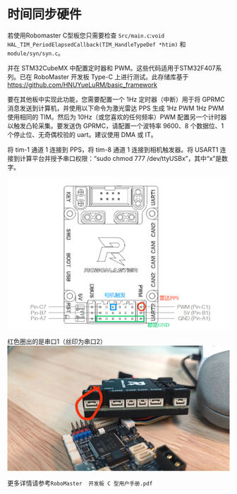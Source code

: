 # 时间同步硬件

若使用Robomaster C型板您只需要检查 `Src/main.c`:`void HAL_TIM_PeriodElapsedCallback(TIM_HandleTypeDef *htim)` 和 `module/syn/syn.c`。

并在 STM32CubeMX 中配置定时器和 PWM。这些代码适用于STM32F407系列。已在 RoboMaster 开发板 Type-C 上进行测试。此存储库基于 https://github.com/HNUYueLuRM/basic_framework 

要在其他板中实现此功能，您需要配置一个 1Hz 定时器（中断）用于将 GPRMC 消息发送到计算机，并使用以下命令为激光雷达 PPS 生成 1Hz PWM 1Hz PWM 使用相同的 TIM。然后为 10Hz（或您喜欢的任何频率）PWM 配置另一个计时器以触发凸轮采集。要发送伪 GPRMC，请配置一个波特率 9600、8 个数据位、1 个停止位、无奇偶校验的 uart。建议使用 DMA 或 IT。

将 tim-1 通道 1 连接到 PPS，将 tim-8 通道 1 连接到相机触发器。将 USART1 连接到计算平台并授予串口权限：“sudo chmod 777 /dev/ttyUSBx”，其中“x”是数字。 

![](connect_1.png) 

红色圈出的是串口1（丝印为串口2）
![](connect_2.jpg)
 

更多详情请参考`RoboMaster  开发板 C 型用户手册.pdf`